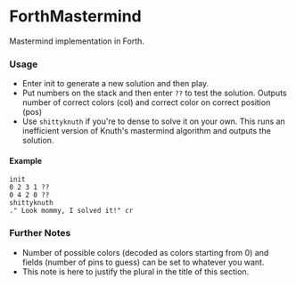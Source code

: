 # ForthMastermind
Mastermind implementation in Forth.

### Usage
* Enter init to generate a new solution and then play.
* Put numbers on the stack and then enter `??` to test the solution. Outputs number of correct colors (col) and correct color on correct position (pos) 
* Use `shittyknuth` if you're to dense to solve it on your own. This runs an inefficient version of Knuth's mastermind algorithm and outputs the solution.
 
#### Example 
    init
    0 2 3 1 ??
    0 4 2 0 ??
    shittyknuth 
    ." Look mommy, I solved it!" cr


### Further Notes
* Number of possible colors (decoded as colors starting from 0) and fields (number of pins to guess) can be set to whatever you want.
* This note is here to justify the plural in the title of this section.
